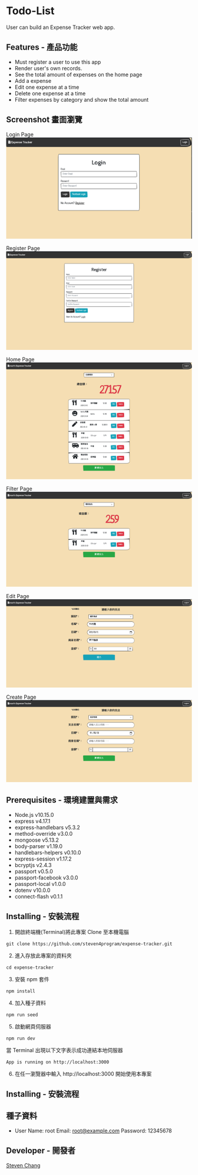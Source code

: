 # Todo-List

User can build an Expense Tracker web app.

## Features - 產品功能

- Must register a user to use this app
- Render user's own records.
- See the total amount of expenses on the home page
- Add a expense
- Edit one expense at a time
- Delete one expense at a time
- Filter expenses by category and show the total amount

## Screenshot 畫面瀏覽

Login Page
![image](https://github.com/steven4program/expense-tracker/blob/master/screenshot/Login.png?raw=true)

Register Page
![image](https://github.com/steven4program/expense-tracker/blob/master/screenshot/Register.png?raw=true)

Home Page
![image](https://github.com/steven4program/expense-tracker/blob/master/screenshot/Home.png?raw=true)

Filter Page
![image](https://github.com/steven4program/expense-tracker/blob/master/screenshot/Filter.png?raw=true)

Edit Page
![image](https://github.com/steven4program/expense-tracker/blob/master/screenshot/Edit.png?raw=true)

Create Page
![image](https://github.com/steven4program/expense-tracker/blob/master/screenshot/Create.png?raw=true)

## Prerequisites - 環境建置與需求

- Node.js v10.15.0
- express v4.17.1
- express-handlebars v5.3.2
- method-override v3.0.0
- mongoose v5.13.2
- body-parser v1.19.0
- handlebars-helpers v0.10.0
- express-session v1.17.2
- bcryptjs v2.4.3
- passport v0.5.0
- passport-facebook v3.0.0
- passport-local v1.0.0
- dotenv v10.0.0
- connect-flash v0.1.1

## Installing - 安裝流程

1. 開啟終端機(Terminal)將此專案 Clone 至本機電腦

```
git clone https://github.com/steven4program/expense-tracker.git
```

2. 進入存放此專案的資料夾

```
cd expense-tracker
```

3. 安裝 npm 套件

```
npm install
```

4. 加入種子資料

```
npm run seed
```

5. 啟動網頁伺服器

```
npm run dev
```

當 Terminal 出現以下文字表示成功連結本地伺服器

```
App is running on http://localhost:3000
```

6. 在任一瀏覽器中輸入 http://localhost:3000 開始使用本專案

## Installing - 安裝流程

## 種子資料

- User
  Name: root
  Email: root@example.com
  Password: 12345678

## Developer - 開發者

[Steven Chang](https://github.com/steven4program)
